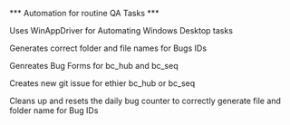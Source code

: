 *** Automation for routine QA Tasks ***

Uses WinAppDriver for Automating Windows Desktop tasks

Generates correct folder and file names for Bugs IDs

Genreates Bug Forms for bc_hub and bc_seq

Creates new git issue for ethier bc_hub or bc_seq

Cleans up and resets the daily bug counter to correctly generate file and folder name for Bug IDs

